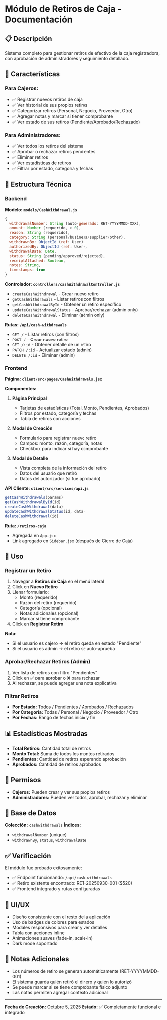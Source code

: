 # Módulo de Retiros de Caja - Documentación

## 📋 Descripción
Sistema completo para gestionar retiros de efectivo de la caja registradora, con aprobación de administradores y seguimiento detallado.

## 🎯 Características

### Para Cajeros:
- ✅ Registrar nuevos retiros de caja
- ✅ Ver historial de sus propios retiros
- ✅ Categorizar retiros (Personal, Negocio, Proveedor, Otro)
- ✅ Agregar notas y marcar si tienen comprobante
- ✅ Ver estado de sus retiros (Pendiente/Aprobado/Rechazado)

### Para Administradores:
- ✅ Ver todos los retiros del sistema
- ✅ Aprobar o rechazar retiros pendientes
- ✅ Eliminar retiros
- ✅ Ver estadísticas de retiros
- ✅ Filtrar por estado, categoría y fechas

## 🔧 Estructura Técnica

### Backend

**Modelo: `models/CashWithdrawal.js`**
```javascript
{
  withdrawalNumber: String (auto-generado: RET-YYYYMMDD-XXX),
  amount: Number (requerido, > 0),
  reason: String (requerido),
  category: String (personal/business/supplier/other),
  withdrawnBy: ObjectId (ref: User),
  authorizedBy: ObjectId (ref: User),
  withdrawalDate: Date,
  status: String (pending/approved/rejected),
  receiptAttached: Boolean,
  notes: String,
  timestamps: true
}
```

**Controlador: `controllers/cashWithdrawalController.js`**
- `createCashWithdrawal` - Crear nuevo retiro
- `getCashWithdrawals` - Listar retiros con filtros
- `getCashWithdrawalById` - Obtener un retiro específico
- `updateCashWithdrawalStatus` - Aprobar/rechazar (admin only)
- `deleteCashWithdrawal` - Eliminar (admin only)

**Rutas: `/api/cash-withdrawals`**
- `GET /` - Listar retiros (con filtros)
- `POST /` - Crear nuevo retiro
- `GET /:id` - Obtener detalle de un retiro
- `PATCH /:id` - Actualizar estado (admin)
- `DELETE /:id` - Eliminar (admin)

### Frontend

**Página: `client/src/pages/CashWithdrawals.jsx`**

**Componentes:**
1. **Página Principal**
   - Tarjetas de estadísticas (Total, Monto, Pendientes, Aprobados)
   - Filtros por estado, categoría y fechas
   - Tabla de retiros con acciones
   
2. **Modal de Creación**
   - Formulario para registrar nuevo retiro
   - Campos: monto, razón, categoría, notas
   - Checkbox para indicar si hay comprobante

3. **Modal de Detalle**
   - Vista completa de la información del retiro
   - Datos del usuario que retiró
   - Datos del autorizador (si fue aprobado)

**API Cliente: `client/src/services/api.js`**
```javascript
getCashWithdrawals(params)
getCashWithdrawalById(id)
createCashWithdrawal(data)
updateCashWithdrawalStatus(id, data)
deleteCashWithdrawal(id)
```

**Ruta: `/retiros-caja`**
- Agregada en `App.jsx`
- Link agregado en `Sidebar.jsx` (después de Cierre de Caja)

## 🚀 Uso

### Registrar un Retiro
1. Navegar a **Retiros de Caja** en el menú lateral
2. Click en **Nuevo Retiro**
3. Llenar formulario:
   - Monto (requerido)
   - Razón del retiro (requerido)
   - Categoría (opcional)
   - Notas adicionales (opcional)
   - Marcar si tiene comprobante
4. Click en **Registrar Retiro**

**Nota:** 
- Si el usuario es cajero → el retiro queda en estado "Pendiente"
- Si el usuario es admin → el retiro se auto-aprueba

### Aprobar/Rechazar Retiros (Admin)
1. Ver lista de retiros con filtro "Pendientes"
2. Click en ✅ para aprobar o ❌ para rechazar
3. Al rechazar, se puede agregar una nota explicativa

### Filtrar Retiros
- **Por Estado:** Todos / Pendientes / Aprobados / Rechazados
- **Por Categoría:** Todas / Personal / Negocio / Proveedor / Otro
- **Por Fechas:** Rango de fechas inicio y fin

## 📊 Estadísticas Mostradas
- **Total Retiros:** Cantidad total de retiros
- **Monto Total:** Suma de todos los montos retirados
- **Pendientes:** Cantidad de retiros esperando aprobación
- **Aprobados:** Cantidad de retiros aprobados

## 🔐 Permisos
- **Cajeros:** Pueden crear y ver sus propios retiros
- **Administradores:** Pueden ver todos, aprobar, rechazar y eliminar

## 💾 Base de Datos
**Colección:** `cashwithdrawals`
**Índices:** 
- `withdrawalNumber` (unique)
- `withdrawnBy`, `status`, `withdrawalDate`

## ✅ Verificación
El módulo fue probado exitosamente:
- ✅ Endpoint funcionando: `/api/cash-withdrawals`
- ✅ Retiro existente encontrado: RET-20250930-001 ($520)
- ✅ Frontend integrado y rutas configuradas

## 🎨 UI/UX
- Diseño consistente con el resto de la aplicación
- Uso de badges de colores para estados
- Modales responsivos para crear y ver detalles
- Tabla con acciones inline
- Animaciones suaves (fade-in, scale-in)
- Dark mode soportado

## 📝 Notas Adicionales
- Los números de retiro se generan automáticamente (RET-YYYYMMDD-001)
- El sistema guarda quién retiró el dinero y quién lo autorizó
- Se puede marcar si se tiene comprobante físico adjunto
- Las notas permiten agregar contexto adicional

---

**Fecha de Creación:** Octubre 5, 2025
**Estado:** ✅ Completamente funcional e integrado

